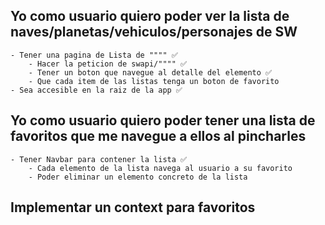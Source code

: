 ## Yo como usuario quiero poder ver la lista de naves/planetas/vehiculos/personajes de SW

    - Tener una pagina de Lista de """" ✅
        - Hacer la peticion de swapi/"""" ✅
        - Tener un boton que navegue al detalle del elemento ✅
        - Que cada item de las listas tenga un boton de favorito
    - Sea accesible en la raiz de la app ✅

## Yo como usuario quiero poder tener una lista de favoritos que me navegue a ellos al pincharles

    - Tener Navbar para contener la lista ✅
        - Cada elemento de la lista navega al usuario a su favorito
        - Poder eliminar un elemento concreto de la lista

## Implementar un context para favoritos
